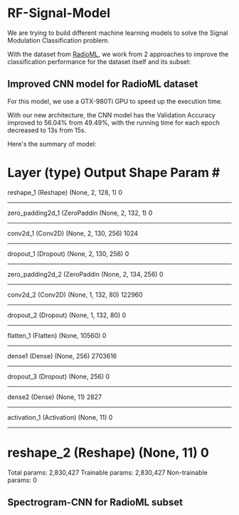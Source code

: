 # RF-Signal-Model

We are trying to build different machine learning models to solve the Signal Modulation Classification problem.

With the dataset from [RadioML](https://radioml.org/datasets/radioml-2016-10-dataset/), we work from 2 approaches to improve the classification performance for the dataset itself and its subset:

## Improved CNN model for RadioML dataset
For this model, we use a GTX-980Ti GPU to speed up the execution time.

With our new architecture, the CNN model has the Validation Accuracy improved to 56.04% from 49.49%, with the running time for each epoch decreased to 13s from 15s.

Here's the summary of model:

Layer (type)                 Output Shape              Param #   
=================================================================
reshape_1 (Reshape)          (None, 2, 128, 1)         0         
_________________________________________________________________
zero_padding2d_1 (ZeroPaddin (None, 2, 132, 1)         0         
_________________________________________________________________
conv2d_1 (Conv2D)            (None, 2, 130, 256)       1024      
_________________________________________________________________
dropout_1 (Dropout)          (None, 2, 130, 256)       0         
_________________________________________________________________
zero_padding2d_2 (ZeroPaddin (None, 2, 134, 256)       0         
_________________________________________________________________
conv2d_2 (Conv2D)            (None, 1, 132, 80)        122960    
_________________________________________________________________
dropout_2 (Dropout)          (None, 1, 132, 80)        0         
_________________________________________________________________
flatten_1 (Flatten)          (None, 10560)             0         
_________________________________________________________________
dense1 (Dense)               (None, 256)               2703616   
_________________________________________________________________
dropout_3 (Dropout)          (None, 256)               0         
_________________________________________________________________
dense2 (Dense)               (None, 11)                2827      
_________________________________________________________________
activation_1 (Activation)    (None, 11)                0         
_________________________________________________________________
reshape_2 (Reshape)          (None, 11)                0         
=================================================================
Total params: 2,830,427
Trainable params: 2,830,427
Non-trainable params: 0


## Spectrogram-CNN for RadioML subset